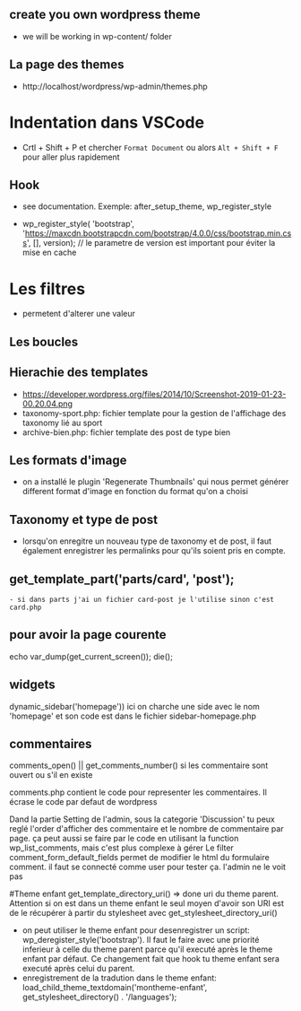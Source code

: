 ## create you own wordpress theme
- we will be working in wp-content/ folder

## La page des themes
- http://localhost/wordpress/wp-admin/themes.php


# Indentation dans VSCode
- Crtl + Shift + P  et chercher `Format Document` ou alors `Alt + Shift + F` pour aller plus rapidement


## Hook
- see documentation. Exemple: after_setup_theme, wp_register_style

- wp_register_style( 'bootstrap', 'https://maxcdn.bootstrapcdn.com/bootstrap/4.0.0/css/bootstrap.min.css', [], version); // le parametre de version est important pour éviter la mise en cache

# Les filtres
- permetent d'alterer une valeur

## Les boucles

## Hierachie des templates
- https://developer.wordpress.org/files/2014/10/Screenshot-2019-01-23-00.20.04.png
- taxonomy-sport.php: fichier template pour la gestion de l'affichage des taxonomy lié au sport
- archive-bien.php: fichier template des post de type bien

## Les formats d'image
- on a installé le plugin 'Regenerate Thumbnails' qui nous permet générer different format d'image en fonction du format qu'on a choisi

## Taxonomy et type de post
- lorsqu'on enregitre un nouveau type de taxonomy et de post, il faut également enregistrer les permalinks pour qu'ils soient pris en compte.

## get_template_part('parts/card', 'post');
    - si dans parts j'ai un fichier card-post je l'utilise sinon c'est card.php 

## pour avoir la page courente
echo var_dump(get_current_screen()); die();

## widgets
dynamic_sidebar('homepage')) ici on charche une side avec le nom 'homepage' et son code est dans le fichier sidebar-homepage.php 

## commentaires
comments_open() || get_comments_number() si les commentaire sont ouvert ou s'il en existe

comments.php contient le code pour representer les commentaires. Il écrase le code par defaut de wordpress

Dand la partie Setting de l'admin, sous la categorie 'Discussion' tu peux reglé l'order d'afficher des commentaire et le nombre de commentaire par page. ça peut aussi se faire par le code en utilisant la function wp_list_comments, mais c'est plus complexe à gérer
Le filter comment_form_default_fields permet de modifier le html du formulaire comment. il faut se connecté comme user pour tester ça. l'admin ne le voit pas


#Theme enfant
get_template_directory_uri() => done uri du theme parent. Attention si on est dans un theme enfant le seul moyen  d'avoir son URI est de le récupérer à partir du stylesheet avec get_stylesheet_directory_uri()
- on peut utiliser le theme enfant pour desenregistrer un script: wp_deregister_style('bootstrap'). Il faut le faire avec une priorité inferieur à celle du theme parent parce qu'il executé après le theme enfant par défaut. Ce changement fait que hook tu theme enfant sera executé après celui du parent.
- enregistrement de la tradution dans le theme enfant: load_child_theme_textdomain('montheme-enfant', get_stylesheet_directory() . '/languages');